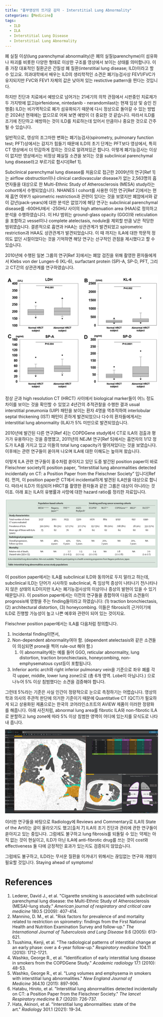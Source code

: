 ```yaml
---
title: "흉부영상의 뜨거운 감자 - Interstitial Lung Abnormality"
categories: [Medicine]
tags:
  - ILD
  - ILA
  - Interstitial Lung Disease
  - Interstitial Lung Abnormality
---
```


폐 실질 이상(lung parenchymal abnormality)은 폐의 실질(parenchyme)이 섬유화나 파괴를 비롯한 다양한 형태로 이상한 구조를 영상에서 보이는 상태를 의미합니다. 이 중 가장 대표적인 질환군은 간질성 폐 질환(interstitial lung disease; ILD)이라고 할 수 있고요. 의과대학에서 배우는 ILD의 생리학적인 소견은 폐기능검사상 FEV1/FVC가 유지되지만 FVC와 FEV1 자체의 값은 낮아져 있는 restictive pattern을 띈다는 것입니다.

하지만 진단과 치료에서 예방으로 넘어가는 21세기의 의학 관점에서 시판중인 치료제가 두 가지밖에 없고(pirfenidone, nintedanib - nerandomilast는 현재 임상 및 승인 진행중) ILD는 비가역적으로 폐가 섬유화되기 때문에 다시 정상으로 돌아갈 수 있는 방법은 2024년 현재에는 없으므로 어찌 보면 예방이 더 중요한 것 같습니다. 따라서 ILD를 조기에 진단하고 예방하는 것이 ILD를 치료하는데 있어서 만큼이나 중요한 것으로 간주될 수 있습니다.

일반적으로, 영상의 조그마한 변화는 폐기능검사(spirometry, pulmonary function test; PFT)상에서는 감지가 힘들기 때문에 ILD의 초기 단계는 PFT보다 영상에서, 특히 CT 영상에서 더 민감하게 잡히는 것으로 알려져있곤 합니다. 이렇게 폐기능검사는 이상이 없지만 영상에서는 비정상 폐실질 소견을 보이는 것을 subclinical parenchymal lung disease라고 부르기로 합시다[Ref 1].

Subclinical parenchymal lung disease를 처음으로 접근한 2009년의 연구[Ref 1]는 airflow obstruction이나 clinical cardiovascular disease가 없는 2,563명의 흡연자들을 대상으로 한 Multi-Ethnic Study of Atherosclerosis (MESA) study라는 cohort에서 수행되었습니다. NHANES I cohort를 사용한 이전 연구[Ref 2]에서는 현재 흡연 여부가 spirometric restriction과 관련이 있다는 것을 보였지만 폐암에서와 같이 갑년(pack-years)에 대한 분석은 없었기에 해당 연구는 subclinical parenchymal disease를 -600HU에서 -250HU 사이의 high attenuation area (HAA)로 정의하고 분석을 수행하였습니다. 이 HU 범위는 ground-glass opacity (GGO)와 reticulation을 포함하고 vessel이나 complete atelectasis, nodule을 제외할 만큼 낮은 적당한 범위였습니다. 결론적으로 흡연과 HAA는 상관관계가 발견되었고 spirometric restriction과 HAA도 상관관계가 발견되었습니다. 이 때 까지는 ILA에 대한 학문적 정의도 없던 시절이었다는 것을 기억하면 해당 연구는 선구적인 관점을 제시했다고 할 수 있습니다.

2010년에 수행된 일본 그룹의 연구[Ref 3]에서는 폐암 검진을 위해 촬영한 환자들에게서 Klebs von der Lungen-6 (KL-6), surfactant protein (SP)-A, SP-D, PFT, 그리고 CT간의 상관관계를 연구하였습니다. 

![1.png](/img/ILA/1.png)

정상 군과 high resolution CT (HRCT) 사이에서 biological marker들이 어느 정도 차이를 보이는 것을 확인할 수 있었고 4년간의 추적관찰을 수행한 결과 usual interstitial pneumonia (UIP) 패턴을 보이는 환자 4명을 역추적하여 interlobular septal thickening (IST) 패턴이 흔하게 발견되었으나 다수의 환자들에게서는 interstitial lung abnormality (ILA)가 5% 미만으로 발견되었습니다.

2010년에 발간된 다른 연구[Ref 4]는 COPDGene study에서 CT로 ILA의 검출과 평가가 유용하다는 것을 증명했고, 2011년의 NEJM 연구[Ref 5]에서는 흡연자의 1/12 정도가 ILA를 가지고 있고 이들의 total lung capacity가 떨어져있다는 것을 보였습니다. 이후에는 관련 연구들이 쏟아져 나오며 ILA에 대한 이해도는 높아져 왔습니다.

이렇게 ILA 관련 연구들이 홍수처럼 쏟아지고 있던 도중 발간된 position paper이 바로 Fleischner society의 position paper, “Interstitial lung abnormalities detected incidentally on CT: a Position Paper from the Fleischner Society” 입니다[Ref 6]. 먼저, 이 position paper은 CT에서 incidental하게 발견된 ILA만을 대상으로 합니다. 따라서 ILD가 의심되어 HRCT를 촬영한 환자들과 같은 그룹은 대상이 아니라는 것이죠. 아래 표는 ILA의 유병률과 사망에 대한 hazard ratio를 정리한 자료입니다.

![2.jpeg](/img/ILA/2.jpeg)

이 position paper에서는 ILA를 subclinical ILD와 동의어로 두지 말라고 하는데, subclinical ILD는 단어가 시사하듯 subclinical, 즉 임상적 증상이 나타나기 전/나타나지 않은 상태의 ILD이지만 ILA는 폐기능검사상의 이상이나 증상의 발현이 있을 수 있기 때문입니다. 이 position paper에서는 이전의 연구들을 종합하여 다음의 소견들이 prognosis에 영향을 주는 finding들이라고 하였습니다: (1) traction bronchiectasis, (2) architectural distortion, (3) honeycombing. 이들은 fibrosis의 근거이기에 ILD로 진행할 가능성이 높고 나쁜 예후와 관련이 되어 있는 것이지요.

Fleischner position paper에서는 ILA를 다음처럼 정의합니다.

1. Incidental finding이면서,
2. Non-dependent abnormality여야 함. (dependent atelectasis와 같은 소견들이 의심되면 prone을 찍어 rule-out 해야 함.)
    1. 이 abnormality에는 예를 들어 GGO, reticular abnormality, lung distortion, traction bronchiectasis, honeycombing, non-emphysematous cyst등이 포함됩니다.
3. Inferior aortic arch와 right inferior pulmonary vein을 기준으로 좌우 폐를 각각 upper, middle, lower lung zone으로 (총 6개 영역. Lobe이 아닙니다.) 으로 나누어 5% 이상 침범했다는 소견을 검증해야 합니다.

그런데 5%라는 기준은 사실 인간이 정량적으로 눈으로 측정하기는 어렵습니다. 영상의학과 의사의 주관적 판단에 의거한 기준이기 때문에 Quantitative CT (QCT)가 필요하게 되고 상용화된 제품으로는 한국의 코어라인소프트의 AVIEW 제품이 이러한 정량화를 해줍니다. 아래 사진처럼, abnormal lung area를 fibrotic ILA와 non-fibrotic ILA로 분할하고 lung zone에 따라 5% 이상 침범한 영역이 어디에 있는지를 모식도로 나타내 줍니다.

![3.png](/img/ILA/3.png)

이러한 연구들을 바탕으로 Radiology에 Reviews and Commentary로 ILA의 State of the Art라는 글이 올라오기도 했고[출처 7] ILA의 조기 진단과 관리에 관한 연구들이 쏟아지고 있는 중입니다. 그럼에도 불구하고 lung fibrosis를 되돌릴 수 있는 약제는 아직 없는 것이 현실이고, ILD가 아닌 ILA에 anti-fibrotic drug를 쓰는 것이 cost와 effectiveness 둘 다에 긍정적인 효과가 있는지도 검증되지 않았습니다.

그럼에도 불구하고, ILD라는 무서운 질환을 이겨내기 위해서는 끊임없는 연구와 개발이 필요할 것입니다. Staying ahead of symptoms!

# References

1. Lederer, David J., et al. "Cigarette smoking is associated with subclinical parenchymal lung disease: the Multi-Ethnic Study of Atherosclerosis (MESA)–lung study." *American journal of respiratory and critical care medicine* 180.5 (2009): 407-414.
2. Mannino, D. M., et al. "Risk factors for prevalence of and mortality related to restriction on spirometry: findings from the First National Health and Nutrition Examination Survey and follow-up." *The International Journal of Tuberculosis and Lung Disease* 9.6 (2005): 613-621.
3. Tsushima, Kenji, et al. "The radiological patterns of interstitial change at an early phase: over a 4-year follow-up." *Respiratory medicine* 104.11 (2010): 1712-1721.
4. Washko, George R., et al. "Identification of early interstitial lung disease in smokers from the COPDGene Study." *Academic radiology* 17.1 (2010): 48-53.
5. Washko, George R., et al. "Lung volumes and emphysema in smokers with interstitial lung abnormalities." *New England Journal of Medicine* 364.10 (2011): 897-906.
6. Hatabu, Hiroto, et al. "Interstitial lung abnormalities detected incidentally on CT: a Position Paper from the Fleischner Society." *The lancet Respiratory medicine* 8.7 (2020): 726-737.
7. Hata, Akinori, et al. "Interstitial lung abnormalities: state of the art." *Radiology* 301.1 (2021): 19-34.
